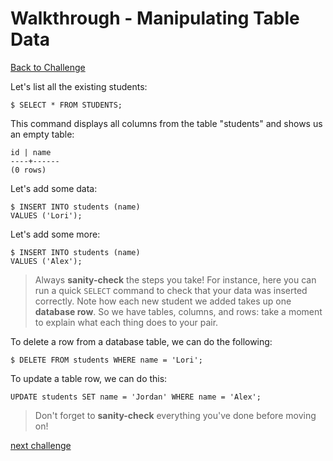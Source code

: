 # Walkthrough - Manipulating Table Data

[Back to Challenge](../05_manipulating_table_data.md)

 Let's list all the existing students:

    $ SELECT * FROM STUDENTS;

This command displays all columns from the table "students" and shows us an empty table:

    id | name
    ----+------
    (0 rows)

Let's add some data:

    $ INSERT INTO students (name)
    VALUES ('Lori');

Let's add some more:

    $ INSERT INTO students (name)
    VALUES ('Alex');

> Always **sanity-check** the steps you take! For instance, here you can run a quick `SELECT` command to check that your data was inserted correctly. Note how each new student we added takes up one **database row**. So we have tables, columns, and rows: take a moment to explain what each thing does to your pair.

To delete a row from a database table, we can do the following:

    $ DELETE FROM students WHERE name = 'Lori';

To update a table row, we can do this:

    UPDATE students SET name = 'Jordan' WHERE name = 'Alex';

> Don't forget to **sanity-check** everything you've done before moving on!

[next challenge](../06_using_data_mapper.md)

